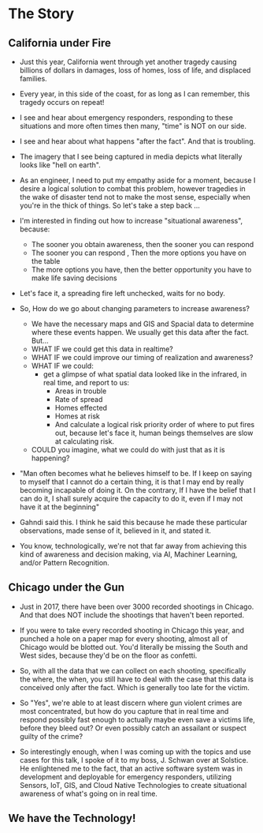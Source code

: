 # The Story

## California under Fire

* Just this year, California went through yet another tragedy causing billions of dollars in damages, loss of homes, loss of life, and displaced families.

* Every year, in this side of the coast, for as long as I can remember, this tragedy occurs on repeat!

* I see and hear about emergency responders, responding to these situations and more often times then many, "time" is NOT on our side.

* I see and hear about what happens "after the fact". And that is troubling.

* The imagery that I see being captured in media depicts what literally looks like "hell on earth".

* As an engineer, I need to put my empathy aside for a moment, because I desire a logical solution to combat this problem, however tragedies in the wake of disaster tend not to make the most sense, especially when you're in the thick of things. So let's take a step back ...

* I'm interested in finding out how to increase "situational awareness", because:
  * The sooner you obtain awareness, then the sooner you can respond
  * The sooner you can respond , Then the more options you have on the table
  * The more options you have, then the better opportunity you have to make life saving decisions

* Let's face it, a spreading fire left unchecked, waits for no body.

* So, How do we go about changing parameters to increase awareness?
  * We have the necessary maps and GIS and Spacial data to determine where these events happen. We usually get this data after the fact. But...
  * WHAT IF we could get this data in realtime?
  * WHAT IF we could improve our timing of realization and awareness?
  * WHAT IF we could:
    * get a glimpse of what spatial data looked like in the infrared, in real time, and report to us:
      * Areas in trouble
      * Rate of spread
      * Homes effected
      * Homes at risk
      * And calculate a logical risk priority order of where to put fires out, because let's face it, human beings themselves are slow at calculating risk.
  * COULD you imagine, what we could do with just that as it is happening?

* "Man often becomes what he believes himself to be. If I keep on saying to myself that I cannot do a certain thing, it is that I may end by really becoming incapable of doing it. On the contrary, If I have the belief that I can do it, I shall surely acquire the capacity to do it, even if I may not have it at the beginning"

* Gahndi said this. I think he said this because he made these particular observations, made sense of it, believed in it, and stated it.

* You know, technologically, we're not that far away from achieving this kind of awareness and decision making, via AI, Machiner Learning, and/or Pattern Recognition.

## Chicago under the Gun

* Just in 2017, there have been over 3000 recorded shootings in Chicago. And that does NOT include the shootings that haven't been reported.

* If you were to take every recorded shooting in Chicago this year, and punched a hole on a paper map for every shooting, almost all of Chicago would be blotted out. You'd literally be missing the South and West sides, because they'd be on the floor as confetti.

* So, with all the data that we can collect on each shooting, specifically the where, the when, you still have to deal with the case that this data is conceived only after the fact. Which is generally too late for the victim.

* So "Yes", we're able to at least discern where gun violent crimes are most concentrated, but how do you capture that in real time and respond possibly fast enough to actually maybe even save a victims life, before they bleed out? Or even possibly catch an assailant or suspect guilty of the crime?

* So interestingly enough, when I was coming up with the topics and use cases for this talk, I spoke of it to my boss, J. Schwan over at Solstice. He enlightened me to the fact, that an active software system was in development and deployable for emergency responders, utilizing Sensors, IoT, GIS, and Cloud Native Technologies to create situational awareness of what's going on in real time.

## We have the Technology!
